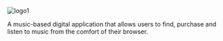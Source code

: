 

![logo1](https://user-images.githubusercontent.com/102433425/171226409-982890ec-c0aa-4b3a-9dde-9a477f8762c7.png)


A music-based digital application that allows users to find, purchase and listen to music from the comfort of their browser.
